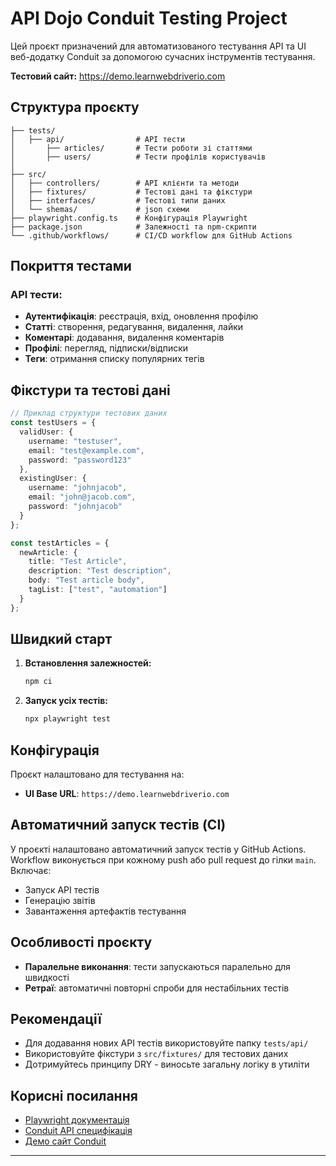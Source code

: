 # API Dojo Conduit Testing Project

Цей проєкт призначений для автоматизованого тестування API та UI веб-додатку Conduit за допомогою сучасних інструментів тестування.

**Тестовий сайт:** https://demo.learnwebdriverio.com

## Структура проєкту

```
├── tests/
│   ├── api/                # API тести
│       ├── articles/       # Тести роботи зі статтями
│       ├── users/          # Тести профілів користувачів
│   
├── src/
│   ├── controllers/        # API клієнти та методи
│   ├── fixtures/           # Тестові дані та фікстури
│   ├── interfaces/         # Тестові типи даних
│   └── shemas/             # json схеми
├── playwright.config.ts    # Конфігурація Playwright
├── package.json            # Залежності та npm-скрипти
└── .github/workflows/      # CI/CD workflow для GitHub Actions
```

## Покриття тестами

### API тести:
- **Аутентифікація**: реєстрація, вхід, оновлення профілю
- **Статті**: створення, редагування, видалення, лайки
- **Коментарі**: додавання, видалення коментарів
- **Профілі**: перегляд, підписки/відписки
- **Теги**: отримання списку популярних тегів

## Фікстури та тестові дані
```typescript
// Приклад структури тестових даних
const testUsers = {
  validUser: {
    username: "testuser",
    email: "test@example.com",
    password: "password123"
  },
  existingUser: {
    username: "johnjacob",
    email: "john@jacob.com", 
    password: "johnjacob"
  }
};

const testArticles = {
  newArticle: {
    title: "Test Article",
    description: "Test description",
    body: "Test article body",
    tagList: ["test", "automation"]
  }
};
```

## Швидкий старт

1. **Встановлення залежностей:**
   ```bash
   npm ci
   ```

2. **Запуск усіх тестів:**
   ```bash
   npx playwright test
   ```

## Конфігурація

Проєкт налаштовано для тестування на:
- **UI Base URL**: `https://demo.learnwebdriverio.com`

## Автоматичний запуск тестів (CI)

У проєкті налаштовано автоматичний запуск тестів у GitHub Actions. Workflow виконується при кожному push або pull request до гілки `main`. Включає:
- Запуск API тестів
- Генерацію звітів
- Завантаження артефактів тестування

## Особливості проєкту
- **Паралельне виконання**: тести запускаються паралельно для швидкості
- **Ретраї**: автоматичні повторні спроби для нестабільних тестів  

## Рекомендації
- Для додавання нових API тестів використовуйте папку `tests/api/`
- Використовуйте фікстури з `src/fixtures/` для тестових даних
- Дотримуйтесь принципу DRY - виносьте загальну логіку в утиліти

## Корисні посилання
- [Playwright документація](https://playwright.dev/docs/intro)
- [Conduit API специфікація](https://github.com/gothinkster/realworld/tree/master/api)
- [Демо сайт Conduit](https://demo.learnwebdriverio.com)

---
